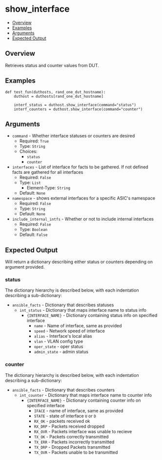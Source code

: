# show_interface

- [Overview](#overview)
- [Examples](#examples)
- [Arguments](#arguments)
- [Expected Output](#expected-output)

## Overview
Retrieves status and counter values from DUT.

## Examples
```
def test_fun(duthosts, rand_one_dut_hostname):
    duthost = duthosts[rand_one_dut_hostname]

    interf_status = duthost.show_interface(command="status")
    interf_counters = duthost.show_interface(command="counter")
```

## Arguments
- `command` - Whether interface statuses or counters are desired
    - Required: `True`
    - Type: `String`
    - Choices:
        - `status`
        - `counter`
- `interfaces` - List of interface for facts to be gathered. If not defined facts are gathered for all interfaces
    - Required: `False`
    - Type: `List`
        - Element-Type: `String`
    - Default: `None`
- `namespace` - shows external interfaces for a specific ASIC's namespace
    - Required: `False`
    - Type: `String`
    - Default: `None`
- `include_internal_intfs` - Whether or not to include internal interfaces
    - Required: `False`
    - Type: `Boolean`
    - Default: `False`

## Expected Output
Will return a dictionary describing either status or counters depending on argument provided.

### status

The dictionary hierarchy is described below, with each indentation describing a sub-dictionary:
- `ansible_facts` - Dictionary that describes statuses
    - `int_status` - Dictionary that maps interface name to status info
        - `{INTERFACE_NAME}` - Dictionary containing status info on specified interface
            - `name` - Name of interface, same as provided
            - `speed` - Network speed of interface
            - `alias` - Interface's local alias
            - `vlan` - VLAN config type
            - `oper_state` - oper status
            - `admin_state` - admin status

### counter

The dictionary hierarchy is described below, with each indentation describing a sub-dictionary:

- `ansible_facts` - Dictionary that describes counters
    - `int_counter` - Dictionary that maps interface name to counter info
        - `{INTERFACE_NAME}` - Dictionary containing counter info on specified interface
            - `IFACE` - name of interface, same as provided
            - `STATE` - state of interface `U` or `D`
            - `RX_OK` - packets received ok
            - `RX_DRP` - Packets received dropped
            - `RX_OVR` - Packets interface was unable to recieve
            - `TX_OK` - Packets correctly transmitted
            - `TX_ERR` - Packets incorrectly transmitted
            - `TX_DRP` - Dropped Packets transmitted
            - `TX_OVR` - Packets unable to be transmitted
